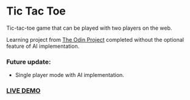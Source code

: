 # Tic Tac Toe
Tic-tac-toe game that can be played with two players on the web.


Learning project from [The Odin Project](https://www.theodinproject.com/paths/full-stack-javascript/courses/javascript/lessons/tic-tac-toe) completed without the optional feature of AI implementation.

### Future update:
- Single player mode with AI implementation.


### [LIVE DEMO](https://gokhanturgut.github.io/tic-tac-toe/)